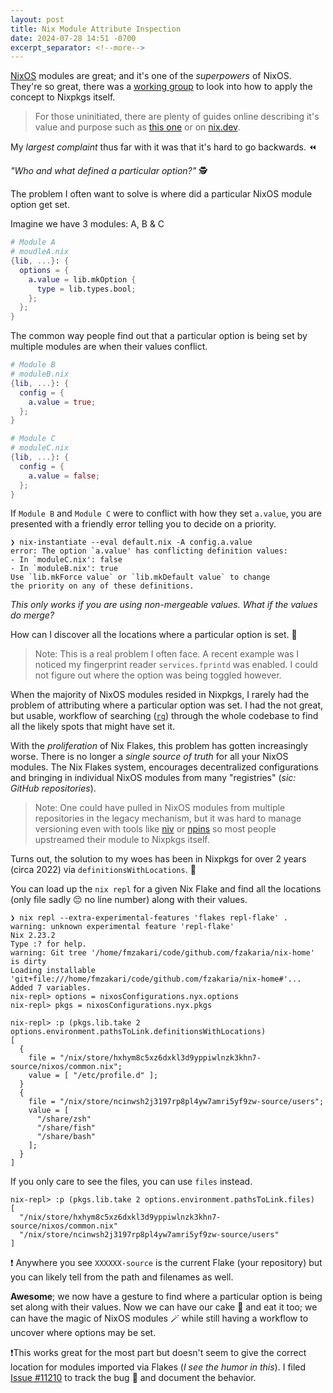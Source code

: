 ```yaml
---
layout: post
title: Nix Module Attribute Inspection
date: 2024-07-28 14:51 -0700
excerpt_separator: <!--more-->
---
```


[NixOS](https://nixos.org) modules are great; and it's one of the _superpowers_ of NixOS.
They're so great, there was a [working group](https://discourse.nixos.org/t/working-group-member-search-module-system-for-packages/26574) to look into how to apply the concept to Nixpkgs itself.

> For those uninitiated, there are plenty of guides online describing it's value and purpose such as
[this one](https://nixos-and-flakes.thiscute.world/other-usage-of-flakes/module-system) or on [nix.dev](https://nix.dev/tutorials/module-system/deep-dive.html).

My _largest complaint_ thus far with it was that it's hard to go backwards. ⏪

_"Who and what defined a particular option?"_ 🕵️

<!--more-->

The problem I often want to solve is where did a particular NixOS module option get set.

Imagine we have 3 modules: A, B & C

```nix
# Module A
# moudleA.nix
{lib, ...}: {
  options = {
    a.value = lib.mkOption {
      type = lib.types.bool;
    };
  };
}
```

The common way people find out that a particular option is being set by multiple modules are when their values conflict.

```nix
# Module B
# moduleB.nix
{lib, ...}: {
  config = {
    a.value = true;
  };
}

# Module C
# moduleC.nix
{lib, ...}: {
  config = {
    a.value = false;
  };
}
```

If `Module B` and `Module C` were to conflict with how they set `a.value`, you are presented with a friendly error telling you to decide on a priority.

```console
❯ nix-instantiate --eval default.nix -A config.a.value
error: The option `a.value' has conflicting definition values:
- In `moduleC.nix': false
- In `moduleB.nix': true
Use `lib.mkForce value` or `lib.mkDefault value` to change
the priority on any of these definitions.
```

_This only works if you are using non-mergeable values. What if the values do merge?_

How can I discover all the locations where a particular option is set. 🤔

> Note: This is a real problem I often face. A recent example was I noticed my fingerprint reader `services.fprintd` was enabled.
> I could not figure out where the option was being toggled however.

When the majority of NixOS modules resided in Nixpkgs, I rarely had the problem of attributing where a particular option was set.
I had the not great, but usable, workflow of searching ([`rg`](https://github.com/BurntSushi/ripgrep)) through the whole codebase to find all the likely spots
that might have set it.

With the _proliferation_ of Nix Flakes, this problem has gotten increasingly worse. There is no longer a _single source of truth_ for all your NixOS modules. The Nix Flakes system, encourages decentralized configurations and bringing in individual NixOS modules from many "registries" (_sic: GitHub repositories_).

> Note: One could have pulled in NixOS modules from multiple repositories in the legacy mechanism, but it was hard to manage versioning even with tools like [niv](https://github.com/nmattia/niv) or [npins](https://github.com/andir/npins) so most people upstreamed their module to Nixpkgs itself.

Turns out, the solution to my woes has been in Nixpkgs for over 2 years (circa 2022) via `definitionsWithLocations`. 🎉

You can load up the `nix repl` for a given Nix Flake and find all the locations (only file sadly 😔 no line number) along with their values.

```console
❯ nix repl --extra-experimental-features 'flakes repl-flake' .
warning: unknown experimental feature 'repl-flake'
Nix 2.23.2
Type :? for help.
warning: Git tree '/home/fmzakari/code/github.com/fzakaria/nix-home' is dirty
Loading installable 'git+file:///home/fmzakari/code/github.com/fzakaria/nix-home#'...
Added 7 variables.
nix-repl> options = nixosConfigurations.nyx.options  
nix-repl> pkgs = nixosConfigurations.nyx.pkgs                                                

nix-repl> :p (pkgs.lib.take 2 options.environment.pathsToLink.definitionsWithLocations)      
[
  {
    file = "/nix/store/hxhym8c5xz6dxkl3d9yppiwlnzk3khn7-source/nixos/common.nix";
    value = [ "/etc/profile.d" ];
  }
  {
    file = "/nix/store/ncinwsh2j3197rp8pl4yw7amri5yf9zw-source/users";
    value = [
      "/share/zsh"
      "/share/fish"
      "/share/bash"
    ];
  }
]
```

If you only care to see the files, you can use `files` instead.

```console
nix-repl> :p (pkgs.lib.take 2 options.environment.pathsToLink.files)
[
  "/nix/store/hxhym8c5xz6dxkl3d9yppiwlnzk3khn7-source/nixos/common.nix"
  "/nix/store/ncinwsh2j3197rp8pl4yw7amri5yf9zw-source/users"
]
```

❗ Anywhere you see `XXXXXX-source` is the current Flake (your repository) but you can likely tell
from the path and filenames as well.

**Awesome**; we now have a gesture to find where a particular option is being set along with their values.
Now we can have our cake 🍰 and eat it too; we can have the magic of NixOS modules 🪄 while still having a workflow to
uncover where options may be set.

❗This works great for the most part but doesn't seem to give the correct location for modules imported via Flakes (_I see the humor in this_).
I filed [Issue #11210](https://github.com/NixOS/nix/issues/11210) to track the bug 🐛 and document the behavior.